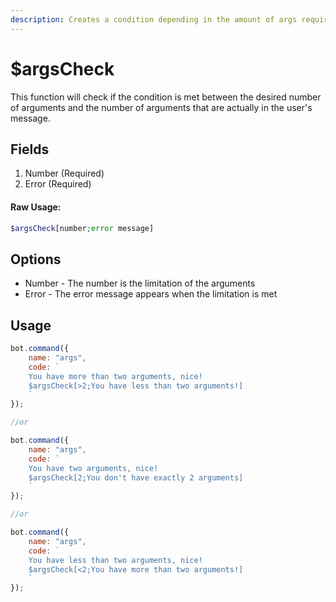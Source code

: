 ```yaml
---
description: Creates a condition depending in the amount of args required.
---
```


# $argsCheck

This function will check if the condition is met between the desired number of arguments and the number of arguments that are actually in the user's message.

## Fields

1. Number \(Required\)
2. Error \(Required\)

#### Raw Usage: 
```php
$argsCheck[number;error message]
```

## Options

* Number - The number is the limitation of the arguments
* Error - The error message appears when the limitation is met

## Usage

```javascript
bot.command({
    name: "args",
    code: `
    You have more than two arguments, nice!
    $argsCheck[>2;You have less than two arguments!]
    `
});

//or

bot.command({
    name: "args",
    code: `
    You have two arguments, nice!
    $argsCheck[2;You don't have exactly 2 arguments]
    `
});

//or

bot.command({
    name: "args",
    code: `
    You have less than two arguments, nice!
    $argsCheck[<2;You have more than two arguments!]
    `
});
```

